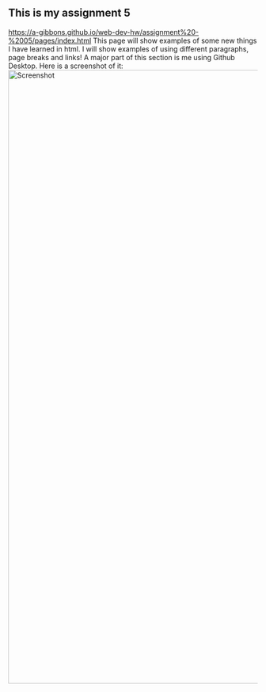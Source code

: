 ## This is my assignment 5

https://a-gibbons.github.io/web-dev-hw/assignment%20-%2005/pages/index.html 
This page will show examples of some new things I have learned in html. I will show examples of using different paragraphs, page breaks and links! A major part of this section is me using Github Desktop. Here is a screenshot of it:
<img width="1240" alt="Screenshot" src="https://github.com/a-gibbons/web-dev-hw/assets/70126056/67ec7597-ab8d-429a-9131-901e34768a10">
